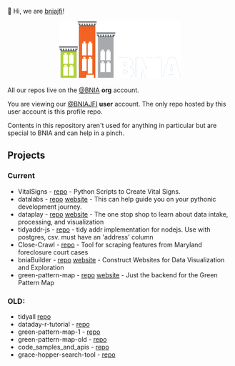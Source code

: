 👋 Hi, we are [bniajfi](https://bniajfi.org/)!

<div align="center">
  <img src="https://raw.githubusercontent.com/bniajfi/bniajfi/main/bnia_logo_new.png" alt="Logo">
</div>

All our repos live on the [@BNIA](https://github.com/bnia) __org__ account.

You are viewing our [@BNIAJFI](https://github.com/bniajfi) __user__ account. The only repo hosted by this user account is this profile repo. 

Contents in this repository aren't used for anything in particular but are special to BNIA and can help in a pinch. 

## Projects

### Current
- VitalSigns - [repo](https://github.com/bnia/VitalSigns) - Python Scripts to Create Vital Signs.
- datalabs - [repo](https://github.com/karpatic/datalabs) [website](https://karpatic.github.io/datalabs/) - 
This can help guide you on your pythonic development journey.
- dataplay - [repo](https://github.com/karpatic/dataplay) [website](https://karpatic.github.io/dataplay/) - 
The one stop shop to learn about data intake, processing, and visualization
- tidyaddr-js - [repo](https://github.com/bnia/tidyaddr-js) - tidy addr implementation for nodejs. Use with postgres, csv. must have an 'address' column
- Close-Crawl - [repo](https://github.com/bnia/Close-Crawl) - Tool for scraping features from Maryland foreclosure court cases
- bniaBuilder - [repo](https://github.com/bnia/bniaBuilder) [website](https://bniajfi.org/bold) - Construct Websites for Data Visualization and Exploration
- green-pattern-map - [repo](https://github.com/bnia/green-pattern-map) [website](https://bniajfi.org/greenpatterns) - Just the backend for the Green Pattern Map

### OLD:
- tidyall [repo](https://github.com/bnia/tidyall)
- dataday-r-tutorial - [repo](https://github.com/bnia/dataday-r-tutorial)
- green-pattern-map-1 - [repo](https://github.com/bnia/green-pattern-map-1)
- green-pattern-map-old - [repo](https://github.com/evanlorim/evans-green-pattern-map)
- code_samples_and_apis - [repo](https://github.com/bnia/code_samples_and_apis)
- grace-hopper-search-tool - [repo](https://github.com/bnia/grace-hopper-search-tool)
